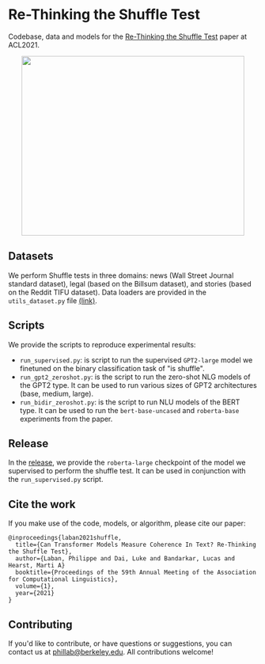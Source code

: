 # Re-Thinking the Shuffle Test

Codebase, data and models for the [Re-Thinking the Shuffle Test](https://people.eecs.berkeley.edu/~phillab/pdfs/ACL2021_Coherence_Shuffle.pdf) paper at ACL2021.

<p align="center">
  <img width="450" height="363" src="https://people.eecs.berkeley.edu/~phillab/images/acl2021_coherence.png">
</p>

## Datasets

We perform Shuffle tests in three domains: news (Wall Street Journal standard dataset), legal (based on the Billsum dataset), and stories (based on the Reddit TIFU dataset). Data loaders are provided in the `utils_dataset.py` file [(link)](https://github.com/tingofurro/shuffle_test/blob/main/utils_dataset.py).

## Scripts

We provide the scripts to reproduce experimental results:
- `run_supervised.py`: is script to run the supervised `GPT2-large` model we finetuned on the binary classification task of "is shuffle".
- `run_gpt2_zeroshot.py`: is the script to run the zero-shot NLG models of the GPT2 type. It can be used to run various sizes of GPT2 architectures (base, medium, large).
- `run_bidir_zeroshot.py`: is the script to run NLU models of the BERT type. It can be used to run the `bert-base-uncased` and `roberta-base` experiments from the paper.

## Release

In the [release](https://github.com/tingofurro/shuffle_test/releases/tag/0.1), we provide the `roberta-large` checkpoint of the model we supervised to perform the shuffle test. It can be used in conjunction with the `run_supervised.py` script.

## Cite the work

If you make use of the code, models, or algorithm, please cite our paper:
```
@inproceedings{laban2021shuffle,
  title={Can Transformer Models Measure Coherence In Text? Re-Thinking the Shuffle Test},
  author={Laban, Philippe and Dai, Luke and Bandarkar, Lucas and Hearst, Marti A}
  booktitle={Proceedings of the 59th Annual Meeting of the Association for Computational Linguistics},
  volume={1},
  year={2021}
}
```

## Contributing

If you'd like to contribute, or have questions or suggestions, you can contact us at phillab@berkeley.edu.
All contributions welcome!


